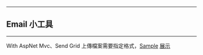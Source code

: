 ***
## Email 小工具
***
With AspNet Mvc、Send Grid
上傳檔案需要指定格式，[Sample](http://emailtools.azurewebsites.net/Sample.xlsx)
[展示](http://emailtools.azurewebsites.net/)